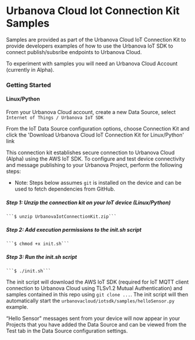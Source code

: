 # Urbanova Cloud Iot Connection Kit Samples

Samples are provided as part of the Urbanova Cloud IoT Connection Kit to provide developers examples of how to use the Urbanova IoT SDK to connect publish/subsribe endpoints to Urbanova Cloud.

To experiment with samples you will need an Urbanova Cloud Account (currently in Alpha).

### Getting Started

#### Linux/Python

From your Urbanova Cloud account, create a new Data Source, select `Internet of Things / Urbanova IoT SDK`

From the IoT Data Source configuration options, choose Connection Kit and click the 'Download Urbanova Cloud IoT Connection Kit for Linux/Python' link

This connection kit establishes secure connection to Urbanova Cloud (Alpha) using the AWS IoT SDK.  To configure and test device connectivity and message publishing to your Urbanova Project, perform the following steps:

* Note: Steps below assumes `git` is installed on the device and can be used to fetch dependencies from GitHub.

##### Step 1: Unzip the connection kit on your IoT device (Linux/Python)

    ```$ unzip UrbanovaIotConnectionKit.zip```

##### Step 2:  Add execution permissions to the init.sh script

    ```$ chmod +x init.sh```

##### Step 3: Run the init.sh script

    ```$ ./init.sh```

The init script will download the AWS IoT SDK (required for IoT MQTT client connection to Urbanova Cloud using TLSv1.2 Mutual Authentication) and samples contained in this repo using `git clone ...`.  The init script will then automatically start the `urbanovacloud/iotsdk/samples/helloSensor.py` example.

“Hello Sensor" messages sent from your device will now appear in your Projects that you have added the Data Source and can be viewed from the Test tab in the Data Source configuration settings.